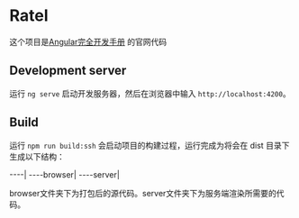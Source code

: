 # Ratel

这个项目是[Angular完全开发手册](http://www.hijavascript.com) 的官网代码

## Development server

运行 `ng serve` 启动开发服务器，然后在浏览器中输入 `http://localhost:4200`。

## Build

运行 `npm run build:ssh` 会启动项目的构建过程，运行完成为将会在 dist 目录下生成以下结构：

----|
----browser|
----server|

browser文件夹下为打包后的源代码。server文件夹下为服务端渲染所需要的代码。
